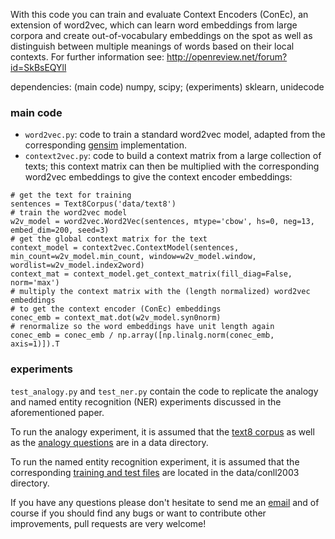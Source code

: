 With this code you can train and evaluate Context Encoders (ConEc), an extension of word2vec, which can learn word embeddings from large corpora and create out-of-vocabulary embeddings on the spot as well as distinguish between multiple meanings of words based on their local contexts. For further information see: http://openreview.net/forum?id=SkBsEQYll


dependencies: (main code) numpy, scipy; (experiments) sklearn, unidecode

### main code
- `word2vec.py`: code to train a standard word2vec model, adapted from the corresponding [gensim](https://radimrehurek.com/gensim/) implementation.
- `context2vec.py`: code to build a context matrix from a large collection of texts; this context matrix can then be multiplied with the corresponding word2vec embeddings to give the context encoder embeddings:
```
# get the text for training
sentences = Text8Corpus('data/text8')
# train the word2vec model
w2v_model = word2vec.Word2Vec(sentences, mtype='cbow', hs=0, neg=13, embed_dim=200, seed=3)
# get the global context matrix for the text
context_model = context2vec.ContextModel(sentences, min_count=w2v_model.min_count, window=w2v_model.window, wordlist=w2v_model.index2word)
context_mat = context_model.get_context_matrix(fill_diag=False, norm='max')
# multiply the context matrix with the (length normalized) word2vec embeddings
# to get the context encoder (ConEc) embeddings
conec_emb = context_mat.dot(w2v_model.syn0norm)
# renormalize so the word embeddings have unit length again
conec_emb = conec_emb / np.array([np.linalg.norm(conec_emb, axis=1)]).T
```

### experiments
`test_analogy.py` and `test_ner.py` contain the code to replicate the analogy and named entity recognition (NER) experiments discussed in the aforementioned paper.

To run the analogy experiment, it is assumed that the [text8 corpus](http://mattmahoney.net/dc/text8.zip) as well as the [analogy questions](https://code.google.com/archive/p/word2vec/) are in a data directory.

To run the named entity recognition experiment, it is assumed that the corresponding [training and test files](http://www.cnts.ua.ac.be/conll2003/ner/) are located in the data/conll2003 directory.


If you have any questions please don't hesitate to send me an [email](mailto:cod3licious@gmail.com) and of course if you should find any bugs or want to contribute other improvements, pull requests are very welcome!
